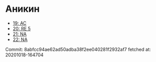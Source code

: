 # Аникин
- [19: AC](19.md)
- [20: RE 5](20.md)
- [21: NA](21.md)
- [22: NA](22.md)

Commit: 8abfcc94ae62ad50adba38f2ee040281f2932af7
 fetched at: 20201018-164704

